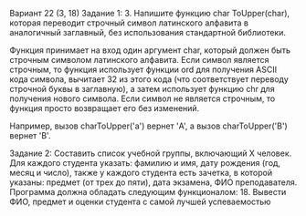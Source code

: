 Вариант 22 (3, 18)
Задание 1:
3. Напишите функцию char ToUpper(char), которая переводит строчный символ латинского алфавита в аналогичный заглавный, без использования стандартной библиотеки.

Функция принимает на вход один аргумент char, который должен быть строчным символом латинского алфавита. Если символ является строчным, то функция использует функции ord для получения ASCII кода символа, вычитает 32 из этого кода (что соответствует переводу строчной буквы в заглавную), а затем использует функцию chr для получения нового символа. Если символ не является строчным, то функция просто возвращает его без изменений. 

Например, вызов charToUpper('a') вернет 'A', а вызов charToUpper('B') вернет 'B'.

Задание 2:
Составить список учебной группы, включающий Х человек. Для каждого студента указать: фамилию и имя, дату рождения (год, месяц и число), также у каждого студента есть зачетка, в которой указаны: предмет (от трех до пяти), дата экзамена, ФИО преподавателя.
Программа должна обладать следующим функционалом:
18.	Вывести ФИО, предмет и оценки студента с самой лучшей успеваемостью
